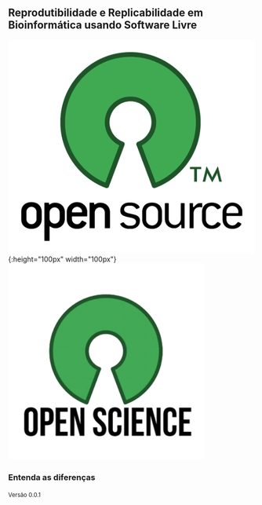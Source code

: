 ## Reprodutibilidade e Replicabilidade em Bioinformática usando Software Livre

![logo-opensource](img/logos/opensource.png){:height="100px" width="100px"} <!-- .element: class="no-border no-background" -->
![logo-openscience](img/logos/openscience.png) <!-- .element: class="no-border no-background" -->

### Entenda as diferenças

<small>Versão 0.0.1</small>

